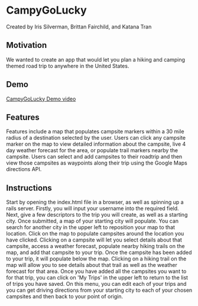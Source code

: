 # CampyGoLucky

Created by Iris Silverman, Brittan Fairchild, and Katana Tran

## Motivation 

We wanted to create an app that would let you plan a hiking and camping themed road trip to anywhere in the United States.

## Demo

[CampyGoLucky Demo video](https://drive.google.com/open?id=1PlOTS7QovjViFTft6VskEhcI7FceJCJG)

## Features

Features include a map that populates campsite markers within a 30 mile radius of a destination selected by the user. Users can click any campsite marker on the map to view detailed information about the campsite, live 4 day weather forecast for the area, or populate trail markers nearby the campsite. Users can select and add campsites to their roadtrip and then view those campsites as waypoints along their trip using the Google Maps directions API.

## Instructions

Start by opening the index.html file in a browser, as well as spinning up a rails server. Firstly, you will input your username into the required field. Next, give a few descriptors to the trip you will create, as well as a starting city. Once submitted, a map of your starting city will populate. You can search for another city in the upper left to reposition your map to that location. Click on the map to populate campsites around the location you have clicked. Clicking on a campsite will let you select details about that campsite, access a weather forecast, populate nearby hiking trails on the map, and add that campsite to your trip. Once the campsite has been added to your trip, it will populate below the map. Clicking on a hiking trail on the map will allow you to see details about that trail as well as the weather forecast for that area. Once you have added all the campsites you want to for that trip, you can click on 'My Trips' in the upper left to return to the list of trips you have saved. On this menu, you can edit each of your trips and you can get driving directions from your starting city to each of your chosen campsites and then back to your point of origin.
